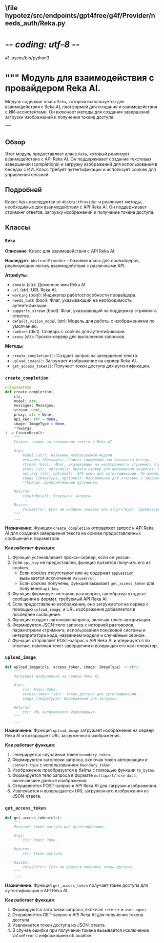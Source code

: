 ## \file hypotez/src/endpoints/gpt4free/g4f/Provider/needs_auth/Reka.py
# -*- coding: utf-8 -*-
#! .pyenv/bin/python3

"""
Модуль для взаимодействия с провайдером Reka AI.
==================================================

Модуль содержит класс `Reka`, который используется для взаимодействия с Reka AI,
платформой для создания и взаимодействия с ИИ-ассистентами.
Он включает методы для создания завершений, загрузки изображений и получения токена доступа.

"""

## Обзор

Этот модуль предоставляет класс `Reka`, который реализует взаимодействие с API Reka AI.
Он поддерживает создание текстовых завершений (completions) и загрузку изображений для использования в беседах с ИИ.
Класс требует аутентификации и использует cookies для управления сессией.

## Подробней

Класс `Reka` наследуется от `AbstractProvider` и реализует методы, необходимые для взаимодействия с API Reka AI.
Он поддерживает стриминг ответов, загрузку изображений и получение токена доступа.

## Классы

### `Reka`

**Описание**:
Класс для взаимодействия с API Reka AI.

**Наследует**:
`AbstractProvider` - базовый класс для провайдеров, реализующих логику взаимодействия с различными API.

**Атрибуты**:
- `domain` (str): Доменное имя Reka AI.
- `url` (str): URL Reka AI.
- `working` (bool): Индикатор работоспособности провайдера.
- `needs_auth` (bool): Флаг, указывающий на необходимость аутентификации.
- `supports_stream` (bool): Флаг, указывающий на поддержку стриминга ответов.
- `default_vision_model` (str): Модель для работы с изображениями по умолчанию.
- `cookies` (dict): Словарь с cookies для аутентификации.
- `proxy` (str): Прокси-сервер для выполнения запросов.

**Методы**:
- `create_completion()`: Создает запрос на завершение текста.
- `upload_image()`: Загружает изображение на сервер Reka AI.
- `get_access_token()`: Получает токен доступа для аутентификации.

### `create_completion`

```python
@classmethod
def create_completion(
    cls,
    model: str,
    messages: Messages,
    stream: bool,
    proxy: str = None,
    api_key: str = None,
    image: ImageType = None,
    **kwargs
) -> CreateResult:
    """
    Создает запрос на завершение текста к Reka AI.

    Args:
        model (str): Название используемой модели.
        messages (Messages): Список сообщений для контекста беседы.
        stream (bool): Флаг, указывающий на необходимость стриминга ответов.
        proxy (str, optional): Прокси-сервер для выполнения запросов. По умолчанию `None`.
        api_key (str, optional): API-ключ для аутентификации. По умолчанию `None`.
        image (ImageType, optional): Изображение для отправки с запросом. По умолчанию `None`.
        **kwargs: Дополнительные аргументы.

    Returns:
        CreateResult: Результат запроса.

    Raises:
        ValueError: Если не найдены cookies или отсутствует `appSession` в cookies.
    """
    ...
```

**Назначение**:
Функция `create_completion` отправляет запрос к API Reka AI для создания завершения текста на основе предоставленных сообщений и параметров.

**Как работает функция**:

1.  Функция устанавливает прокси-сервер, если он указан.
2.  Если `api_key` не предоставлен, функция пытается получить его из cookies.
    *   Если cookies отсутствуют или не содержат `appSession`, вызывается исключение `ValueError`.
    *   Если cookies получены, функция вызывает `get_access_token` для получения `api_key`.
3.  Функция формирует историю разговоров, преобразуя входные сообщения в формат, требуемый API Reka AI.
4.  Если предоставлено изображение, оно загружается на сервер с помощью `upload_image`, и URL изображения добавляется в последнее сообщение.
5.  Функция создает заголовки запроса, включая токен авторизации.
6.  Формируется JSON-тело запроса с историей разговоров, параметрами стриминга, использования поисковой системы и интерпретатора кода, названием модели и случайным зерном.
7.  Функция отправляет POST-запрос к API Reka AI и итерируется по ответам, извлекая текст завершения и возвращая его как генератор.

### `upload_image`

```python
def upload_image(cls, access_token, image: ImageType) -> str:
    """
    Загружает изображение на сервер Reka AI.

    Args:
        cls: Класс Reka.
        access_token (str): Токен доступа для аутентификации.
        image (ImageType): Изображение для загрузки.

    Returns:
        str: URL загруженного изображения.
    """
    ...
```

**Назначение**:
Функция `upload_image` загружает изображение на сервер Reka AI и возвращает URL загруженного изображения.

**Как работает функция**:

1.  Генерируется случайный токен `boundary_token`.
2.  Формируются заголовки запроса, включая токен авторизации и `content-type` с использованием `boundary_token`.
3.  Изображение преобразуется в байты с помощью функции `to_bytes`.
4.  Формируется тело запроса в формате `multipart/form-data`, включающее данные изображения.
5.  Отправляется POST-запрос к API Reka AI для загрузки изображения.
6.  Извлекается и возвращается URL загруженного изображения из JSON-ответа.

### `get_access_token`

```python
def get_access_token(cls):
    """
    Получает токен доступа для аутентификации.

    Args:
        cls: Класс Reka.

    Returns:
        str: Токен доступа.

    Raises:
        ValueError: Если не удается получить токен доступа.
    """
    ...
```

**Назначение**:
Функция `get_access_token` получает токен доступа для аутентификации в API Reka AI.

**Как работает функция**:

1.  Формируются заголовки запроса, включая `referer` и `user-agent`.
2.  Отправляется GET-запрос к API Reka AI для получения токена доступа.
3.  Извлекается токен доступа из JSON-ответа.
4.  В случае ошибки при получении токена вызывается исключение `ValueError` с информацией об ошибке.